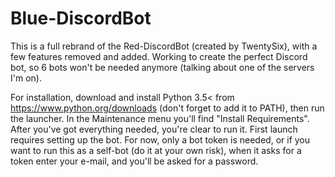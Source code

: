 # Blue-DiscordBot

This is a full rebrand of the Red-DiscordBot (created by TwentySix), with a few features removed and added.
Working to create the perfect Discord bot, so 6 bots won't be needed anymore (talking about one of the servers I'm on).

For installation, download and install Python 3.5< from https://www.python.org/downloads (don't forget to add it to PATH), then run the launcher. In the Maintenance menu you'll find "Install Requirements". After you've got everything needed, you're clear to run it.
First launch requires setting up the bot. For now, only a bot token is needed, or if you want to run this as a self-bot (do it at your own risk), when it asks for a token enter your e-mail, and you'll be asked for a password.
